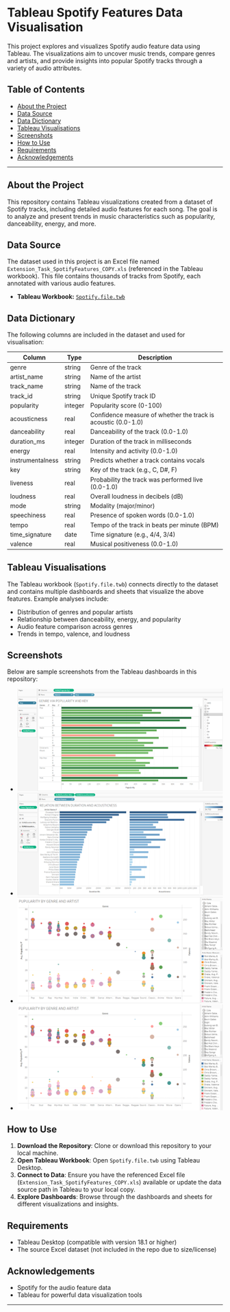 # Tableau Spotify Features Data Visualisation

This project explores and visualizes Spotify audio feature data using Tableau. The visualizations aim to uncover music trends, compare genres and artists, and provide insights into popular Spotify tracks through a variety of audio attributes.

## Table of Contents

- [About the Project](#about-the-project)
- [Data Source](#data-source)
- [Data Dictionary](#data-dictionary)
- [Tableau Visualisations](#tableau-visualisations)
- [Screenshots](#screenshots)
- [How to Use](#how-to-use)
- [Requirements](#requirements)
- [Acknowledgements](#acknowledgements)

---

## About the Project

This repository contains Tableau visualizations created from a dataset of Spotify tracks, including detailed audio features for each song. The goal is to analyze and present trends in music characteristics such as popularity, danceability, energy, and more.

## Data Source

The dataset used in this project is an Excel file named `Extension_Task_SpotifyFeatures_COPY.xls` (referenced in the Tableau workbook). This file contains thousands of tracks from Spotify, each annotated with various audio features.

- **Tableau Workbook:** [`Spotify.file.twb`](https://github.com/YusafM/Tableau-Spotify-Features-Data-Visualisation/blob/main/Spotify.file.twb)

## Data Dictionary

The following columns are included in the dataset and used for visualisation:

| Column             | Type      | Description                                                        |
|--------------------|-----------|--------------------------------------------------------------------|
| genre              | string    | Genre of the track                                                 |
| artist_name        | string    | Name of the artist                                                 |
| track_name         | string    | Name of the track                                                  |
| track_id           | string    | Unique Spotify track ID                                            |
| popularity         | integer   | Popularity score (0-100)                                           |
| acousticness       | real      | Confidence measure of whether the track is acoustic (0.0-1.0)       |
| danceability       | real      | Danceability of the track (0.0-1.0)                                 |
| duration_ms        | integer   | Duration of the track in milliseconds                               |
| energy             | real      | Intensity and activity (0.0-1.0)                                    |
| instrumentalness   | string    | Predicts whether a track contains vocals                            |
| key                | string    | Key of the track (e.g., C, D#, F)                                  |
| liveness           | real      | Probability the track was performed live (0.0-1.0)                  |
| loudness           | real      | Overall loudness in decibels (dB)                                   |
| mode               | string    | Modality (major/minor)                                             |
| speechiness        | real      | Presence of spoken words (0.0-1.0)                                  |
| tempo              | real      | Tempo of the track in beats per minute (BPM)                        |
| time_signature     | date      | Time signature (e.g., 4/4, 3/4)                                     |
| valence            | real      | Musical positiveness (0.0-1.0)                                      |

## Tableau Visualisations

The Tableau workbook (`Spotify.file.twb`) connects directly to the dataset and contains multiple dashboards and sheets that visualize the above features. Example analyses include:

- Distribution of genres and popular artists
- Relationship between danceability, energy, and popularity
- Audio feature comparison across genres
- Trends in tempo, valence, and loudness

## Screenshots

Below are sample screenshots from the Tableau dashboards in this repository:

- ![Screenshot 1](https://github.com/YusafM/Tableau-Spotify-Features-Data-Visualisation/blob/main/Screenshot%202025-06-02%20151313.png)
- ![Screenshot 2](https://github.com/YusafM/Tableau-Spotify-Features-Data-Visualisation/blob/main/Screenshot%202025-06-02%20151359.png)
- ![Screenshot 3](https://github.com/YusafM/Tableau-Spotify-Features-Data-Visualisation/blob/main/Screenshot%202025-06-03%20113059.png)
- ![Screenshot 4](https://github.com/YusafM/Tableau-Spotify-Features-Data-Visualisation/blob/main/Screenshot%202025-06-03%20113438.png)

## How to Use

1. **Download the Repository**: Clone or download this repository to your local machine.
2. **Open Tableau Workbook**: Open `Spotify.file.twb` using Tableau Desktop.
3. **Connect to Data**: Ensure you have the referenced Excel file (`Extension_Task_SpotifyFeatures_COPY.xls`) available or update the data source path in Tableau to your local copy.
4. **Explore Dashboards**: Browse through the dashboards and sheets for different visualizations and insights.

## Requirements

- Tableau Desktop (compatible with version 18.1 or higher)
- The source Excel dataset (not included in the repo due to size/license)

## Acknowledgements

- Spotify for the audio feature data
- Tableau for powerful data visualization tools

---
